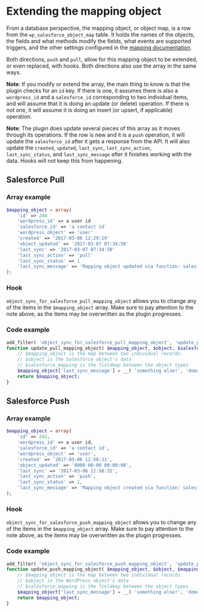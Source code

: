 # Extending the mapping object

From a database perspective, the mapping object, or object map, is a row from the `wp_salesforce_object_map` table. It holds the names of the objects, the fields and what methods modify the fields, what events are supported triggers, and the other settings configured in the [mapping documentation](./mapping.md).

Both directions, `push` and `pull`, allow for this mapping object to be extended, or even replaced, with hooks. Both directions also use the array in the same ways.

**Note**: If you modify or extend the array, the main thing to know is that the plugin checks for an `id` key. If there is one, it assumes there is also a `wordpress_id` and a `salesforce_id` corresponding to two individual items, and will assume that it is doing an update (or delete) operation. If there is not one, it will assume it is doing an insert (or upsert, if applicable) operation.

**Note**: The plugin does update several pieces of this array as it moves through its operations. If the row is new and it is a `push` operation, it will update the `salesforce_id` after it gets a response from the API. It will also update the `created`, `updated`, `last_sync`, `last_sync_action`, `last_sync_status`, and `last_sync_message` after it finishes working with the data. Hooks will not keep this from happening.

## Salesforce Pull

### Array example

```php
$mapping_object = array(
    'id' => 244
    'wordpress_id' => a user id
    'salesforce_id' => 'a contact id'
    'wordpress_object' => 'user'
    'created' => '2017-03-06 12:29:19'
    'object_updated' => '2017-03-07 07:34:50'
    'last_sync' => '2017-03-07 07:34:50'
    'last_sync_action' => 'pull'
    'last_sync_status' => 1
    'last_sync_message' => 'Mapping object updated via function: salesforce_pull_process_records'
);
```

### Hook

`object_sync_for_salesforce_pull_mapping_object` allows you to change any of the items in the `$mapping_object` array. Make sure to pay attention to the note above, as the items may be overwritten as the plugin progresses.

### Code example

```php
add_filter( 'object_sync_for_salesforce_pull_mapping_object', 'update_pull_mapping_object', 10, 3 );
function update_pull_mapping_object( $mapping_object, $object, $salesforce_mapping ) {
    // $mapping_object is the map between two individual records.
    // $object is the Salesforce object's data
    // $salesforce_mapping is the fieldmap between the object types
	$mapping_object['last_sync_message'] = __( 'something else!', 'domain' );
    return $mapping_object;
}
```

## Salesforce Push

### Array example

```php
$mapping_object = array(
    'id' => 242,
    'wordpress_id' => a user id,
    'salesforce_id' => 'a contact id',
    'wordpress_object' => 'user',
    'created' => '2017-03-06 11:58:31',
    'object_updated' => '0000-00-00 00:00:00',
    'last_sync' => '2017-03-06 11:58:31',
    'last_sync_action' => 'push',
    'last_sync_status' => 1,
    'last_sync_message' => 'Mapping object created via function: salesforce_push_sync'
);
```

### Hook

`object_sync_for_salesforce_push_mapping_object` allows you to change any of the items in the `$mapping_object` array. Make sure to pay attention to the note above, as the items may be overwritten as the plugin progresses.

### Code example

```php
add_filter( 'object_sync_for_salesforce_push_mapping_object', 'update_push_mapping_object', 10, 3 );
function update_push_mapping_object( $mapping_object, $object, $mapping ) {
    // $mapping_object is the map between two individual records.
    // $object is the WordPress object's data
    // $salesforce_mapping is the fieldmap between the object types
	$mapping_object['last_sync_message'] = __( 'something else!', 'domain' );
    return $mapping_object;
}
```
